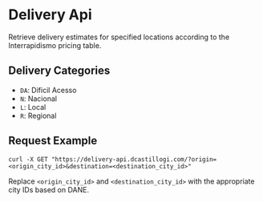 # Delivery Api

Retrieve delivery estimates for specified locations according to the Interrapidismo pricing table.

## Delivery Categories

- `DA`: Dificil Acesso
- `N`: Nacional
- `L`: Local
- `R`: Regional

## Request Example

```curl
curl -X GET "https://delivery-api.dcastillogi.com/?origin=<origin_city_id>&destination=<destination_city_id>"
```

Replace `<origin_city_id>` and `<destination_city_id>` with the appropriate city IDs based on DANE.